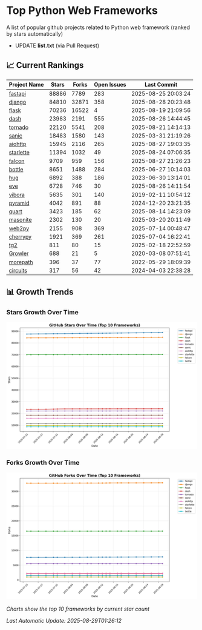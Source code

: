 # Top Python Web Frameworks
A list of popular github projects related to Python web framework (ranked by stars automatically)

* UPDATE **list.txt** (via Pull Request)

## 📈 Current Rankings

| Project Name | Stars | Forks | Open Issues | Last Commit |
| ------------ | ----- | ----- | ----------- | ----------- |
| [fastapi](https://github.com/fastapi/fastapi) | 88886 | 7789 | 283 | 2025-08-25 20:03:24 |
| [django](https://github.com/django/django) | 84810 | 32871 | 358 | 2025-08-28 20:23:48 |
| [flask](https://github.com/pallets/flask) | 70236 | 16522 | 4 | 2025-08-19 21:09:56 |
| [dash](https://github.com/plotly/dash) | 23983 | 2191 | 555 | 2025-08-26 14:44:45 |
| [tornado](https://github.com/tornadoweb/tornado) | 22120 | 5541 | 208 | 2025-08-21 14:14:13 |
| [sanic](https://github.com/sanic-org/sanic) | 18483 | 1580 | 143 | 2025-03-31 21:19:26 |
| [aiohttp](https://github.com/aio-libs/aiohttp) | 15945 | 2116 | 265 | 2025-08-27 19:03:35 |
| [starlette](https://github.com/encode/starlette) | 11394 | 1032 | 49 | 2025-08-24 07:06:35 |
| [falcon](https://github.com/falconry/falcon) | 9709 | 959 | 156 | 2025-08-27 21:26:23 |
| [bottle](https://github.com/bottlepy/bottle) | 8651 | 1488 | 284 | 2025-06-27 10:14:03 |
| [hug](https://github.com/hugapi/hug) | 6892 | 388 | 186 | 2023-06-30 13:14:01 |
| [eve](https://github.com/pyeve/eve) | 6728 | 746 | 30 | 2025-08-26 14:11:54 |
| [vibora](https://github.com/vibora-io/vibora) | 5635 | 301 | 140 | 2019-02-11 10:54:12 |
| [pyramid](https://github.com/Pylons/pyramid) | 4042 | 891 | 88 | 2024-12-20 23:21:35 |
| [quart](https://github.com/pallets/quart) | 3423 | 185 | 62 | 2025-08-14 14:23:09 |
| [masonite](https://github.com/MasoniteFramework/masonite) | 2302 | 130 | 20 | 2025-03-20 20:11:49 |
| [web2py](https://github.com/web2py/web2py) | 2155 | 908 | 369 | 2025-07-14 00:48:47 |
| [cherrypy](https://github.com/cherrypy/cherrypy) | 1921 | 369 | 261 | 2025-07-04 16:22:41 |
| [tg2](https://github.com/TurboGears/tg2) | 811 | 80 | 15 | 2025-02-18 22:52:59 |
| [Growler](https://github.com/pyGrowler/Growler) | 688 | 21 | 5 | 2020-03-08 07:51:41 |
| [morepath](https://github.com/morepath/morepath) | 396 | 37 | 77 | 2022-05-29 18:09:39 |
| [circuits](https://github.com/circuits/circuits) | 317 | 56 | 42 | 2024-04-03 22:38:28 |

## 📊 Growth Trends

### Stars Growth Over Time
![Stars Chart](charts/stars_chart.jpg)

### Forks Growth Over Time
![Forks Chart](charts/forks_chart.jpg)

*Charts show the top 10 frameworks by current star count*


*Last Automatic Update: 2025-08-29T01:26:12*
